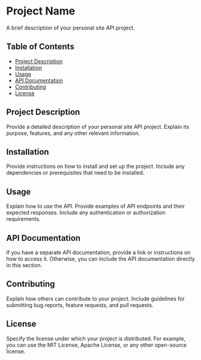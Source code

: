 # Project Name

A brief description of your personal site API project.

## Table of Contents

- [Project Description](#project-description)
- [Installation](#installation)
- [Usage](#usage)
- [API Documentation](#api-documentation)
- [Contributing](#contributing)
- [License](#license)

## Project Description

Provide a detailed description of your personal site API project. Explain its purpose, features, and any other relevant information.

## Installation

Provide instructions on how to install and set up the project. Include any dependencies or prerequisites that need to be installed.

## Usage

Explain how to use the API. Provide examples of API endpoints and their expected responses. Include any authentication or authorization requirements.

## API Documentation

If you have a separate API documentation, provide a link or instructions on how to access it. Otherwise, you can include the API documentation directly in this section.

## Contributing

Explain how others can contribute to your project. Include guidelines for submitting bug reports, feature requests, and pull requests.

## License

Specify the license under which your project is distributed. For example, you can use the MIT License, Apache License, or any other open-source license.
